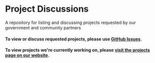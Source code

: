 # Project Discussions
A repository for listing and discussing projects requested by our government and community partners

#### To view or discuss requested projects, please use [GitHub Issues](https://github.com/code4sac/projects/issues).

#### To view projects we're currently working on, please [visit the projects page on our website](http://codeforsacramento.org/projects/).
